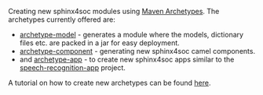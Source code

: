 Creating new sphinx4soc modules using <a href="http://maven.apache.org/guides/introduction/introduction-to-archetypes.html" target="_blank">Maven Archetypes</a>. The archetypes currently offered are:

  * [archetype-model](archetype-model/index.html) - generates a module where the models, dictionary files etc. are packed in a jar for easy deployment.
  * [archetype-component](archetype-component/index.html) - generating new sphinx4soc camel components.
  * and [archetype-app](archetype-app/index.html) - to create new sphinx4soc apps similar to the <a href="http://gtsntzs.github.io/speech-recognition-apps" target="_blank">speech-recognition-app</a> project.

A tutorial on how to create new archetypes can be found <a href="http://gtsntzs.github.io/blog/archetypes/simple-archetype/index.html" target="_blank">here</a>.

